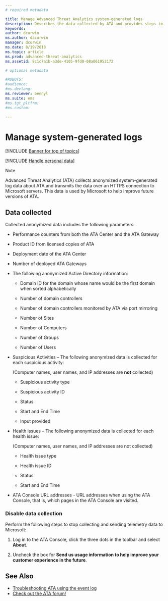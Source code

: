 ```yaml
---
# required metadata

title: Manage Advanced Threat Analytics system-generated logs
description: Describes the data collected by ATA and provides steps to turn off data collection.
keywords:
author: dcurwin
ms.author: dacurwin
manager: dcurwin
ms.date: 8/19/2018
ms.topic: article
ms.prod: advanced-threat-analytics
ms.assetid: 8c1c7a1b-a3de-4105-9fd0-08a061952172

# optional metadata

#ROBOTS:
#audience:
#ms.devlang:
ms.reviewer: bennyl
ms.suite: ems
#ms.tgt_pltfrm:
#ms.custom:

---
```


# Manage system-generated logs

[!INCLUDE [Banner for top of topics](includes/banner.md)]

[!INCLUDE [Handle personal data](../includes/gdpr-intro-sentence.md)]

 > [!NOTE]
 > Advanced Threat Analytics (ATA) collects anonymized system-generated log data about ATA and transmits the data over an HTTPS connection to Microsoft servers. This data is used by Microsoft to help improve future versions of ATA.

## Data collected

Collected anonymized data includes the following parameters:

- Performance counters from both the ATA Center and the ATA Gateway

- Product ID from licensed copies of ATA

- Deployment date of the ATA Center

- Number of deployed ATA Gateways

- The following anonymized Active Directory information:

    - Domain ID for the domain whose name would be the first domain when sorted alphabetically

    - Number of domain controllers

    - Number of domain controllers monitored by ATA via port mirroring

    - Number of Sites

    - Number of Computers

    - Number of Groups

    - Number of Users

- Suspicious Activities  – The following anonymized data is collected for each suspicious activity:

    (Computer names, user names, and IP addresses are **not** collected)

    - Suspicious activity type

    - Suspicious activity ID

    - Status

    - Start and End Time

    - Input provided

- Health issues – The following anonymized data is collected for each health issue:

    (Computer names, user names, and IP addresses are not collected)

    - Health issue type

    - Health issue ID

    - Status

    - Start and End Time

- ATA Console URL addresses - URL addresses when using the ATA Console, that is, which pages in the ATA Console are visited.


### Disable data collection
Perform the following steps to stop collecting and sending telemetry data to Microsoft:

1. Log in to the ATA Console, click the three dots in the toolbar and select **About**.

1. Uncheck the box for **Send us usage information to help improve your customer experience in the future**.

## See Also
- [Troubleshooting ATA using the event log](troubleshooting-ata-using-logs.md)
- [Check out the ATA forum!](https://social.technet.microsoft.com/Forums/security/home?forum=mata)

